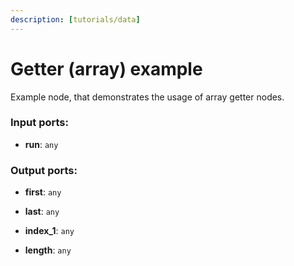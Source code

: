```yaml
---
description: [tutorials/data]
---
```


# Getter (array) example

Example node, that demonstrates the usage of array getter nodes.

### Input ports:

* __run__: ` any `

### Output ports:

* __first__: ` any `


* __last__: ` any `


* __index_1__: ` any `


* __length__: ` any `

